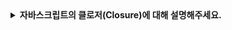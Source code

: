 <details>
  <summary><strong>자바스크립트의 클로저(Closure)에 대해 설명해주세요.</strong></summary>

<br>

# 클로저(Closure)

## ✅ 클로저란?

클로저(Closure)는 **외부 함수의 실행이 끝난 후에도, 내부 함수가 외부 함수의 변수에 접근할 수 있는 기능**을 의미한다.  
자바스크립트에서는 함수 실행 시 **렉시컬 스코프(Lexical Scope)** 를 형성하며, 클로저를 활용하면 **함수 외부에서 선언된 변수를 내부 함수에서 지속적으로 참조**할 수 있다.

---

## ✅ 클로저의 특징

1. **외부 함수의 변수를 기억하고 유지한다.**
2. **내부 함수가 외부 함수의 변수에 접근할 수 있다.**
3. **메모리에 변수가 유지되므로, 데이터 은닉 및 상태 유지 기능을 구현할 수 있다.**

---

## ✅ 클로저의 활용 예시

### 1. 데이터 은닉 (Private 변수)

- 외부에서 직접 접근할 수 없는 변수를 만들어 데이터 보호 가능
- 예: `counter()` 같은 함수에서 내부 상태(`count`)를 은닉하여 직접 수정 방지

### 2. 비동기 처리 (`setTimeout`)

- 클로저를 활용하면 비동기 작업에서도 변수를 유지할 수 있음
- 예: `setTimeout` 내부에서 외부 변수를 유지하여 특정 시간 후에도 접근 가능

### 3. 상태 유지 (State Management)

- 함수 실행이 끝난 후에도 특정 변수를 유지할 필요가 있을 때 유용
- 예: 이벤트 리스너에서 이전 값을 기억하여 동작 유지

---

## ✅ 클로저의 장점과 단점

### ✔️ 장점

- **데이터 은닉 가능** → 외부에서 직접 변수에 접근하지 못하도록 보호할 수 있음
- **상태(state) 유지 가능** → 함수 실행이 끝나도 특정 변수를 메모리에 유지 가능
- **메모리 효율성** → 필요한 경우에만 변수를 유지할 수 있음

### ❌ 단점

- **메모리 누수 가능성** → 불필요한 클로저가 유지되면 가비지 컬렉터(GC)가 해제하지 못할 수 있음
- **디버깅 어려움** → 클로저 내부 변수는 외부에서 직접 보이지 않아 디버깅이 까다로움
- **성능 저하 가능성** → 너무 많은 클로저를 사용하면 메모리 사용량 증가

---

## ✅ 클로저 사용 시 주의할 점

- **불필요한 클로저를 만들지 않도록 주의**
- **클로저 내부에서 참조하는 변수를 더 이상 사용하지 않는다면 `null`로 설정하여 메모리 해제**
- **함수 내부에서 너무 많은 클로저를 사용하면 성능 저하가 발생할 수 있으므로 신중하게 사용**

---

## ✅ 결론

- 클로저는 **외부 함수의 변수를 기억하고 유지하는 내부 함수**이다.
- **데이터 은닉**, **상태 유지**, **비동기 처리** 등에 유용하게 사용된다.
- 하지만 **불필요한 메모리 점유를 방지하기 위해 신중하게 사용해야 한다.**

</details>
